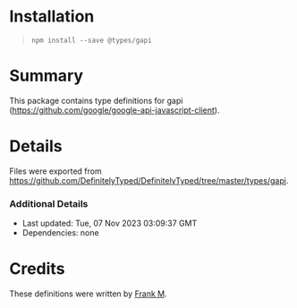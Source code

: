 # Installation
> `npm install --save @types/gapi`

# Summary
This package contains type definitions for gapi (https://github.com/google/google-api-javascript-client).

# Details
Files were exported from https://github.com/DefinitelyTyped/DefinitelyTyped/tree/master/types/gapi.

### Additional Details
 * Last updated: Tue, 07 Nov 2023 03:09:37 GMT
 * Dependencies: none

# Credits
These definitions were written by [Frank M](https://github.com/sgtfrankieboy).
